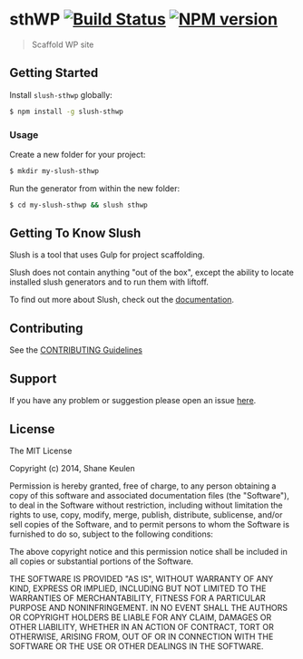 # sthWP [![Build Status](https://secure.travis-ci.org/SeeThruHead/slush-sthwp.png?branch=master)](https://travis-ci.org/SeeThruHead/slush-sthwp) [![NPM version](https://badge-me.herokuapp.com/api/npm/slush-sthwp.png)](http://badges.enytc.com/for/npm/slush-sthwp)

> Scaffold WP site


## Getting Started

Install `slush-sthwp` globally:

```bash
$ npm install -g slush-sthwp
```

### Usage

Create a new folder for your project:

```bash
$ mkdir my-slush-sthwp
```

Run the generator from within the new folder:

```bash
$ cd my-slush-sthwp && slush sthwp
```

## Getting To Know Slush

Slush is a tool that uses Gulp for project scaffolding.

Slush does not contain anything "out of the box", except the ability to locate installed slush generators and to run them with liftoff.

To find out more about Slush, check out the [documentation](https://github.com/klei/slush).

## Contributing

See the [CONTRIBUTING Guidelines](https://github.com/SeeThruHead/slush-sthwp/blob/master/CONTRIBUTING.md)

## Support
If you have any problem or suggestion please open an issue [here](https://github.com/SeeThruHead/slush-sthwp/issues).

## License 

The MIT License

Copyright (c) 2014, Shane Keulen

Permission is hereby granted, free of charge, to any person
obtaining a copy of this software and associated documentation
files (the "Software"), to deal in the Software without
restriction, including without limitation the rights to use,
copy, modify, merge, publish, distribute, sublicense, and/or sell
copies of the Software, and to permit persons to whom the
Software is furnished to do so, subject to the following
conditions:

The above copyright notice and this permission notice shall be
included in all copies or substantial portions of the Software.

THE SOFTWARE IS PROVIDED "AS IS", WITHOUT WARRANTY OF ANY KIND,
EXPRESS OR IMPLIED, INCLUDING BUT NOT LIMITED TO THE WARRANTIES
OF MERCHANTABILITY, FITNESS FOR A PARTICULAR PURPOSE AND
NONINFRINGEMENT. IN NO EVENT SHALL THE AUTHORS OR COPYRIGHT
HOLDERS BE LIABLE FOR ANY CLAIM, DAMAGES OR OTHER LIABILITY,
WHETHER IN AN ACTION OF CONTRACT, TORT OR OTHERWISE, ARISING
FROM, OUT OF OR IN CONNECTION WITH THE SOFTWARE OR THE USE OR
OTHER DEALINGS IN THE SOFTWARE.

